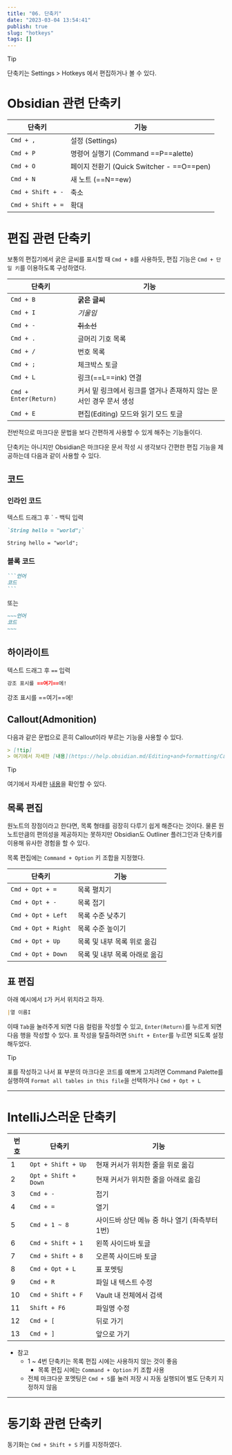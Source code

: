 ```yaml
---
title: "06. 단축키"
date: "2023-03-04 13:54:41"
publish: true
slug: "hotkeys"
tags: []
---
```


> [!tip]  
> 단축키는 Settings > Hotkeys 에서 편집하거나 볼 수 있다.  

# Obsidian 관련 단축키

| 단축키          | 기능                                      |
| --------------- | ----------------------------------------- |
| `Cmd + ,`         | 설정 (Settings)                           |
| `Cmd + P`         | 명령어 실행기 (Command ==P==alette)       |
| `Cmd + O`         | 페이지 전환기 (Quick Switcher - ==O==pen) |
| `Cmd + N`         | 새 노트 (==N==ew)                         |
| `Cmd + Shift + -` | 축소                                      |
| `Cmd + Shift + =` | 확대                                      |

# 편집 관련 단축키

보통의 편집기에서 굵은 글씨를 표시할 때 `Cmd + B`를 사용하듯, 편집 기능은 `Cmd + 단일 키`를 이용하도록 구성하였다.

| 단축키              | 기능                                                               |
| ------------------- | ------------------------------------------------------------------ |
| `Cmd + B`             | **굵은 글씨**                                                      |
| `Cmd + I`             | _기울임_                                                           |
| `Cmd + -`             | ~~취소선~~                                                         |
| `Cmd + .`             | 글머리 기호 목록                                                   |
| `Cmd + /`             | 번호 목록                                                          |
| `Cmd + ;`             | 체크박스 토글                                                      |
| `Cmd + L`             | 링크(==L==ink) 연결                                                |
| `Cmd + Enter(Return)` | 커서 밑 링크에서 링크를 열거나 존재하지 않는 문서인 경우 문서 생성 |
| `Cmd + E`             | 편집(Editing) 모드와 읽기 모드 토글                                |

전반적으로 마크다운 문법을 보다 간편하게 사용할 수 있게 해주는 기능들이다.

단축키는 아니지만 Obsidian은 마크다운 문서 작성 시 생각보다 간편한 편집 기능을 제공하는데 다음과 같이 사용할 수 있다.

## 코드

### 인라인 코드

텍스트 드래그 후 \` - 백틱 입력

```markdown
`String hello = "world";`
```

`String hello = "world";`

### 블록 코드

~~~markdown
```언어
코드
```
~~~

또는

```markdown
~~~언어
코드
~~~
```

## 하이라이트

텍스트 드래그 후 `==` 입력

```markdown
강조 표시를 ==여기==에!
```

강조 표시를 ==여기==에!

## Callout(Admonition)

다음과 같은 문법으로 흔히 Callout이라 부르는 기능을 사용할 수 있다.

```markdown
> [!tip]
> 여기에서 자세한 [내용](https://help.obsidian.md/Editing+and+formatting/Callouts)을 확인할 수 있다.
```

> [!tip]  
> 여기에서 자세한 [내용](https://help.obsidian.md/Editing+and+formatting/Callouts)을 확인할 수 있다.

## 목록 편집

원노트의 장점이라고 한다면, 목록 형태를 굉장히 다루기 쉽게 해준다는 것이다. 물론 원노트만큼의 편의성을 제공하지는 못하지만 Obsidian도 Outliner 플러그인과 단축키를 이용해 유사한 경험을 할 수 있다.

목록 편집에는 `Command + Option` 키 조합을 지정했다.

| 단축키            | 기능                          |
| ----------------- | ----------------------------- |
| `Cmd + Opt + =`     | 목록 펼치기                   |
| `Cmd + Opt + -`     | 목록 접기                     |
| `Cmd + Opt + Left`  | 목록 수준 낮추기              |
| `Cmd + Opt + Right` | 목록 수준 높이기              |
| `Cmd + Opt + Up`    | 목록 및 내부 목록 위로 옮김   |
| `Cmd + Opt + Down`  | 목록 및 내부 목록 아래로 옮김 |

## 표 편집

아래 예시에서 `I`가 커서 위치라고 하자.

```markdown
|열 이름I
```

이때 `Tab`을 눌러주게 되면 다음 컬럼을 작성할 수 있고, `Enter(Return)`를 누르게 되면 다음 행을 작성할 수 있다. 표 작성을 탈출하려면 `Shift + Enter`를 누르면 되도록 설정해두었다.

> [!tip]  
> 표를 작성하고 나서 표 부분의 마크다운 코드를 예쁘게 고치려면 Command Palette를 실행하여 `Format all tables in this file`을 선택하거나 `Cmd + Opt + L`

---

# IntelliJ스러운 단축키

| 번호 | 단축키               | 기능                                           |
| ---- | -------------------- | ---------------------------------------------- |
| 1    | `Opt + Shift + Up`   | 현재 커서가 위치한 줄을 위로 옮김              |
| 2    | `Opt + Shift + Down` | 현재 커서가 위치한 줄을 아래로 옮김            |
| 3    | `Cmd + -`            | 접기                                           |
| 4    | `Cmd + =`            | 열기                                           |
| 5    | `Cmd + 1 ~ 8`        | 사이드바 상단 메뉴 중 하나 열기 (좌측부터 1번) |
| 6    | `Cmd + Shift + 1`    | 왼쪽 사이드바 토글                             |
| 7    | `Cmd + Shift + 8`    | 오른쪽 사이드바 토글                           |
| 8    | `Cmd + Opt + L`      | 표 포멧팅                                      |
| 9    | `Cmd + R`            | 파일 내 텍스트 수정                            |
| 10   | `Cmd + Shift + F`    | Vault 내 전체에서 검색                         |
| 11   | `Shift + F6`         | 파일명 수정                                    |
| 12   | `Cmd + [`            | 뒤로 가기                                      |
| 13   | `Cmd + ]`            | 앞으로 가기                                    |

- 참고
    - 1 ~ 4번 단축키는 목록 편집 시에는 사용하지 않는 것이 좋음
        - 목록 편집 시에는 `Command + Option` 키 조합 사용
    - 전체 마크다운 포멧팅은 `Cmd + S`를 눌러 저장 시 자동 실행되어 별도 단축키 지정하지 않음

---

# 동기화 관련 단축키

동기화는 `Cmd + Shift + S` 키를 지정하였다.
